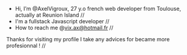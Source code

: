 -  Hi, I’m @AxelVigroux, 27 y.o french web developer from Toulouse, actually at Reunion Island //
-  I'm a fullstack Javascript developer  //
-  How to reach me @vix.ax@hotmail.fr //

Thanks for visiting my profile I take any advices for became more profesionnal ! //

